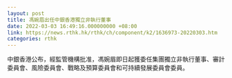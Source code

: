 ```yaml
---
layout: post
title: 馮婉眉出任中銀香港獨立非執行董事
date: 2022-03-03 16:49:16.000000000 +08:00
link: https://news.rthk.hk/rthk/ch/component/k2/1636973-20220303.htm
categories: rthk
---
```


中銀香港公布，經監管機構批准，馮婉眉即日起獲委任集團獨立非執行董事、審計委員會、風險委員會、戰略及預算委員會和可持續發展委員會委員。
